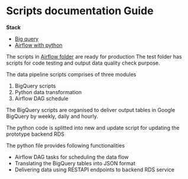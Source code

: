 # Scripts documentation Guide


**Stack**

- [Big query](https://cloud.google.com/bigquery/docs/introduction)
- [Airflow with python](https://airflow.apache.org/docs/stable/)


The scripts in [Airflow folder](https://github.com/AusDTO/observatory-service/tree/site-snapshot-bq-scripts/bq_scripts/airflow) are ready for production
The test folder has scripts for code testing and output data quality check purpose.



The data pipeline scripts comprises of three modules
1. BigQuery scripts
2. Python data transformation
3. Airflow DAG schedule

The BigQuery scripts are organised to deliver output tables in Google BigQuery by weekly, daily and hourly.

The python code is splitted into new and update script for updating the prototype backend RDS

The python file provides following functionalities
- Airflow DAG tasks for scheduling the data flow 
- Translating the BigQuery tables into JSON format
- Delivering data using RESTAPI endpoints to backend RDS service
